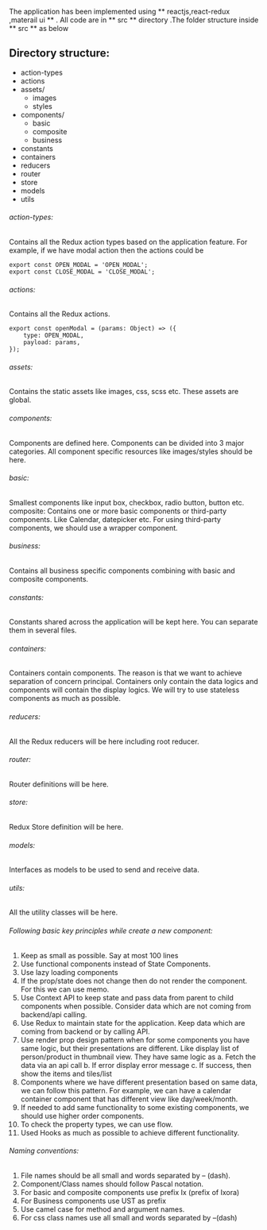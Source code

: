 The application has been implemented using ** reactjs,react-redux ,materail ui ** . All code are in ** src ** directory .The folder structure inside ** src ** as below
## Directory structure:
- action-types
- actions
- assets/
  - images
  - styles
- components/
  - basic
  - composite
  - business
- constants 
- containers
- reducers
- router
- store
- models
- utils

###### action-types: 
Contains all the Redux action types based on the application feature. For example, if we have modal action then the actions could be   
```
export const OPEN_MODAL = 'OPEN_MODAL';
export const CLOSE_MODAL = 'CLOSE_MODAL';
```
###### actions:
Contains all the Redux actions.  
```
export const openModal = (params: Object) => ({
    type: OPEN_MODAL,
    payload: params,
});
```
###### assets:   
Contains the static assets like images, css, scss etc. These assets are global.

###### components:  
Components are defined here. Components can be divided into 3 major categories. All component specific resources like images/styles should be here.

###### basic: 
Smallest components like input box, checkbox, radio button, button etc.  
composite: Contains one or more basic components or third-party components. Like Calendar, datepicker etc. For using third-party components, we should use a wrapper component.  

######  business:   
Contains all business specific components combining with basic and composite components.  

###### constants:  
Constants shared across the application will be kept here. You can separate them in several files.  

###### containers:  
Containers contain components. The reason is that we want to achieve separation of concern principal.  Containers only contain the data logics and components will contain the display logics. We will try to use stateless components as much as possible.

###### reducers:  
All the Redux reducers will be here including root reducer.

###### router:  
Router definitions will be here.

###### store:  
Redux Store definition will be here.

###### models:  
Interfaces as models to be used to send and receive data.

###### utils:  
All the utility classes will be here.

###### Following basic key principles while create a new component:  
1.	Keep as small as possible. Say at most 100 lines  
2.	Use functional components instead of State Components.  
3.	Use lazy loading components  
4.	If the prop/state does not change then do not render the component. For this we can use memo.
5.	Use Context API to keep state and pass data from parent to child components when possible. Consider data which are not coming from backend/api calling.
6.	Use Redux to maintain state for the application. Keep data which are coming from backend or by calling API.
7.	Use render prop design pattern when for some components you have same logic, but their presentations are different. Like display list of person/product in thumbnail view. They have same logic as
a.	Fetch the data via an api call
b.	If error display error message
c.	If success, then show the items and tiles/list
8.	Components where we have different presentation based on same data, we can follow this pattern. For example, we can have a calendar container component that has different view like day/week/month.
9.	If needed to add same functionality to some existing components, we should use higher order components.
10.	To check the property types, we can use flow.
11.	Used Hooks as much as possible to achieve different functionality.

###### Naming conventions:  
1.	File names should be all small and words separated by – (dash).
2.	Component/Class names should follow Pascal notation.
3.	For basic and composite components use prefix Ix (prefix of Ixora)
4.	For Business components use UST as prefix
5.	Use camel case for method and argument names.
6.	For css class names use all small and words separated by –(dash)
